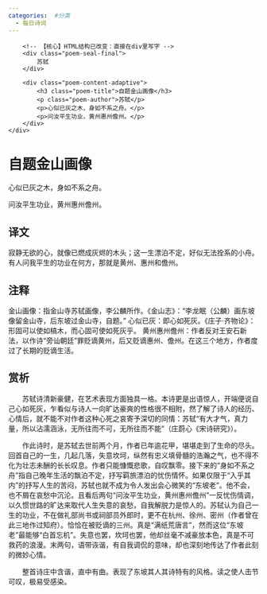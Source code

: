 ```yaml
---
categories:  #分类
  - 每日诗词
---
```


<div class="card-wrapper">
    <div class="poem-card-adaptive">
    
        <!-- 【核心】HTML结构已改变：直接在div里写字 -->
        <div class="poem-seal-final">
            苏轼
        </div>
        
        <div class="poem-content-adaptive">
            <h3 class="poem-title">自题金山画像</h3>
            <p class="poem-author">苏轼</p>
            <p>心似已灰之木，身如不系之舟。</p>
            <p>问汝平生功业，黄州惠州儋州。</p>
        </div>
    </div>
</div>

# 自题金山画像
心似已灰之木，身如不系之舟。

问汝平生功业，黄州惠州儋州。

## 译文
寂静无欲的心，就像已燃成灰烬的木头；这一生漂泊不定，好似无法拴系的小舟。
有人问我平生的功业在何方，那就是黄州、惠州和儋州。

## 注释
金山画像：指金山寺苏轼画像，李公麟所作。《金山志》：“李龙眠（公麟）画东坡像留金山寺，后东坡过金山寺，自题。”
心似已灰：即心如死灰。《庄子·齐物论》：形固可以使如槁木，而心固可使如死灰乎。
黄州惠州儋州：作者反对王安石新法，以作诗“旁讪朝廷”罪贬谪黄州，后又贬谪惠州、儋州。在这三个地方，作者度过了长期的贬谪生活。

## 赏析

　　苏轼诗清新豪健，在艺术表现方面独具一格。本诗更是出语惊人，开端便说自己心如死灰，乍看似与诗人一向旷达豪爽的性格很不相附，然了解了诗人的经历、心情后，就不能不对作者这种心死之哀寄予深切的同情：苏轼“有大才气，真力量，所以沾濡涵泳，无所往而不可，无所往而不能”（庄蔚心《宋诗研究》）。

　　作此诗时，是苏轼去世前两个月，作者已年逾花甲，堪堪走到了生命的尽头。回首自己的一生，几起几落，失意坎坷，纵然有忠义填骨髓的浩瀚之气，也不得不化为壮志未酬的长长叹息。作者只能慷慨悲歌，自叹飘零。接下来的“身如不系之舟”指自己晚年生活的飘泊不定，抒写羁旅漂泊的忧伤情怀。如果仅限于“入乎其内”的抒写人生的苦闷，苏轼也就不成为令人发出会心微笑的“东坡老”。他不会，也不屑在哀愁中沉沦。且看后两句“问汝平生功业，黄州惠州儋州”一反忧伤情调，以久惯世路的旷达来取代人生失意的哀愁，自我解脱力是惊人的。苏轼认为自己一生的功业，不在做礼部尚书或祠部员外郎时，更不在杭州、徐州、密州（作者曾在此三地作过知府）。恰恰在被贬谪的三州。真是“满纸荒唐言”，然而这位“东坡老”最能够“白首忘机”。失意也罢，坎坷也罢，他却丝毫不减豪放本色，真是不可救药的浪漫。末两句，语带诙谐，有自我调侃的意味，却也深刻地传达了作者此刻的微妙心情。

　　整首诗庄中含谐，直中有曲。表现了东坡其人其诗特有的风格。读之使人击节可叹，极易受感染。
